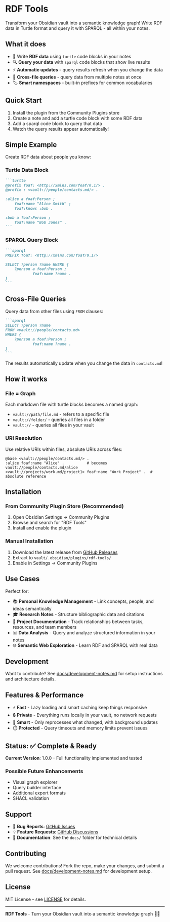 # RDF Tools

Transform your Obsidian vault into a semantic knowledge graph! Write RDF data in Turtle format and query it with SPARQL - all within your notes.

## What it does

- 📝 Write **RDF data** using `turtle` code blocks in your notes
- 🔍 **Query your data** with `sparql` code blocks that show live results
- ⚡ **Automatic updates** - query results refresh when you change the data
- 🔗 **Cross-file queries** - query data from multiple notes at once
- 🏷️ **Smart namespaces** - built-in prefixes for common vocabularies

## Quick Start

1. Install the plugin from the Community Plugins store
2. Create a note and add a turtle code block with some RDF data
3. Add a sparql code block to query that data
4. Watch the query results appear automatically!

## Simple Example

Create RDF data about people you know:

### Turtle Data Block
````markdown
```turtle
@prefix foaf: <http://xmlns.com/foaf/0.1/> .
@prefix : <vault://people/contacts.md/> .

:alice a foaf:Person ;
    foaf:name "Alice Smith" ;
    foaf:knows :bob .

:bob a foaf:Person ;
    foaf:name "Bob Jones" .
```
````

### SPARQL Query Block
````markdown
```sparql
PREFIX foaf: <http://xmlns.com/foaf/0.1/>

SELECT ?person ?name WHERE {
    ?person a foaf:Person ;
            foaf:name ?name .
}
```
````

## Cross-File Queries

Query data from other files using `FROM` clauses:

````markdown
```sparql
SELECT ?person ?name
FROM <vault://people/contacts.md>
WHERE {
    ?person a foaf:Person ;
            foaf:name ?name .
}
```
````

The results automatically update when you change the data in `contacts.md`!

## How it works

### File = Graph
Each markdown file with turtle blocks becomes a named graph:
- `vault://path/file.md` - refers to a specific file
- `vault://folder/` - queries all files in a folder
- `vault://` - queries all files in your vault

### URI Resolution
Use relative URIs within files, absolute URIs across files:
```turtle
@base <vault://people/contacts.md/> .
:alice foaf:name "Alice" .          # becomes vault://people/contacts.md/alice
<vault://projects/work.md/project1> foaf:name "Work Project" .  # absolute reference
```

## Installation

### From Community Plugin Store (Recommended)
1. Open Obsidian Settings → Community Plugins
2. Browse and search for "RDF Tools"
3. Install and enable the plugin

### Manual Installation
1. Download the latest release from [GitHub Releases](https://github.com/shad/rdf-tools/releases)
2. Extract to `vault/.obsidian/plugins/rdf-tools/`
3. Enable in Settings → Community Plugins

## Use Cases

Perfect for:
- 📚 **Personal Knowledge Management** - Link concepts, people, and ideas semantically
- 🎓 **Research Notes** - Structure bibliographic data and citations
- 🏢 **Project Documentation** - Track relationships between tasks, resources, and team members
- 📊 **Data Analysis** - Query and analyze structured information in your notes
- 🌐 **Semantic Web Exploration** - Learn RDF and SPARQL with real data

## Development

Want to contribute? See [docs/development-notes.md](docs/development-notes.md) for setup instructions and architecture details.

## Features & Performance

- ⚡ **Fast** - Lazy loading and smart caching keep things responsive
- 🔒 **Private** - Everything runs locally in your vault, no network requests
- 🧠 **Smart** - Only reprocesses what changed, with background updates
- ⏱️ **Protected** - Query timeouts and memory limits prevent issues

## Status: ✅ Complete & Ready

**Current Version**: 1.0.0 - Full functionality implemented and tested

### Possible Future Enhancements
- Visual graph explorer
- Query builder interface
- Additional export formats
- SHACL validation

## Support

- 🐛 **Bug Reports**: [GitHub Issues](https://github.com/shad/rdf-tools/issues)
- 💡 **Feature Requests**: [GitHub Discussions](https://github.com/shad/rdf-tools/discussions)
- 📖 **Documentation**: See the `docs/` folder for technical details

## Contributing

We welcome contributions! Fork the repo, make your changes, and submit a pull request. See [docs/development-notes.md](docs/development-notes.md) for development setup.

## License

MIT License - see [LICENSE](LICENSE) for details.

---

**RDF Tools** - Turn your Obsidian vault into a semantic knowledge graph 🧠✨
